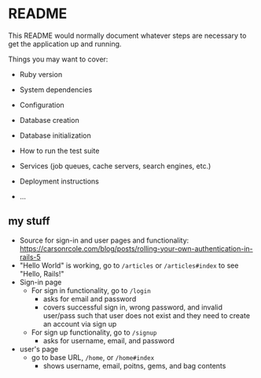 # README

This README would normally document whatever steps are necessary to get the
application up and running.

Things you may want to cover:

* Ruby version

* System dependencies

* Configuration

* Database creation

* Database initialization

* How to run the test suite

* Services (job queues, cache servers, search engines, etc.)

* Deployment instructions

* ...

## my stuff

- Source for sign-in and user pages and functionality: https://carsonrcole.com/blog/posts/rolling-your-own-authentication-in-rails-5
- "Hello World" is working, go to `/articles` or `/articles#index` to see "Hello, Rails!"
- Sign-in page
  - For sign in functionality, go to `/login`
    - asks for email and password
    - covers successful sign in, wrong password, and invalid user/pass such that user does not exist and they need to create an account via sign up
  - For sign up functionality, go to `/signup`
    - asks for username, email, and password
- user's page
  - go to base URL, `/home`, or `/home#index`
    - shows username, email, poitns, gems, and bag contents
